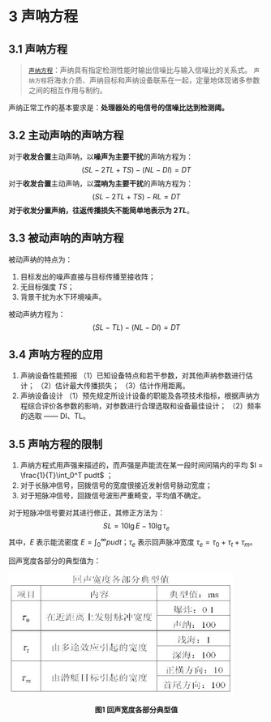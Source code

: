 # 3 声呐方程

## 3.1 声呐方程

> [`声纳方程`](https://www.pmume.com/hjbk/nnc78.shtml)：声纳具有指定检测性能时输出信噪比与输入信噪比的关系式。
> `声纳方程`将海水介质、声纳目标和声纳设备联系在一起，定量地体现诸多参数之间的相互作用与制约。

声纳正常工作的基本要求是：**处理器处的电信号的信噪比达到检测阈。**

## 3.2 主动声呐的声呐方程

对于**收发合置**主动声呐，以**噪声为主要干扰**的声呐方程为：
$$
(SL - 2TL + TS) - (NL - DI) = DT
$$
对于**收发合置**主动声呐，以**混响为主要干扰**的声呐方程为：
$$
(SL - 2TL + TS) - RL = DT
$$
**对于收发分置声纳，往返传播损失不能简单地表示为 $2TL$**。

## 3.3 被动声呐的声呐方程

被动声纳的特点为：
1. 目标发出的噪声直接与目标传播至接收阵；
2. 无目标强度 $TS$；
3. 背景干扰为水下环境噪声。

被动声纳方程为：
$$
(SL - TL) - (NL - DI) = DT
$$

## 3.4 声呐方程的应用

1. 声纳设备性能预报
	（1）已知设备特点和若干参数，对其他声纳参数进行估计；
	（2）估计最大传播损失；
	（3）估计作用距离。
2. 声纳设备设计
	（1）预先规定所设计设备的职能及各项技术指标，根据声纳方程综合评价各参数的影响，对参数进行合理选取和设备最佳设计；
	（2）频率的选取 —— DI、TL。

## 3.5 声呐方程的限制

1. 声纳方程式用声强来描述的，而声强是声能流在某一段时间间隔内的平均 $I = \frac{1}{T}\int_0^T pudt$ ；
2. 对于长脉冲信号，回拨信号的宽度很接近发射信号脉动宽度；
3. 对于短脉冲信号，回拨信号波形严重畸变，平均值不确定。

对于短脉冲信号要对其进行修正，其修正方法为：
$$
SL = 10 \lg E - 10 \lg \tau_e
$$
其中，$E$  表示能流密度 $E = \int_0^{\infty}pudt$；$\tau_e$ 表示回声脉冲宽度 $\tau_e = \tau_0 + \tau_t + \tau_m$。

回声宽度各部分的典型值为：

![](../resources/Chapter2-水声学/回声宽度各部分典型值.jpg)

<center><b>图1 回声宽度各部分典型值</b></center>

